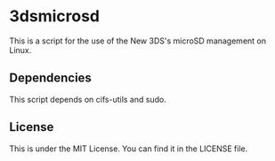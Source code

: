 3dsmicrosd
===============

This is a script for the use of the New 3DS's microSD management on Linux.

## Dependencies
This script depends on cifs-utils and sudo.

## License

This is under the MIT License. You can find it in the LICENSE file.
